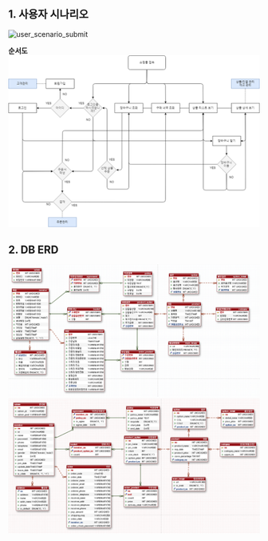 ## 1. 사용자 시나리오
![user_scenario_submit](user_scenario_submit.png)

__순서도__
![유저시나리오7](유저시나리오7.png)

## 2. DB ERD
![쇼핑몰ERD1](./논리erd.png)
![쇼핑몰ERD2](./물리erd.png)
